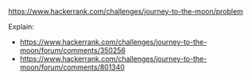 https://www.hackerrank.com/challenges/journey-to-the-moon/problem

Explain:
- https://www.hackerrank.com/challenges/journey-to-the-moon/forum/comments/350256
- https://www.hackerrank.com/challenges/journey-to-the-moon/forum/comments/801340
